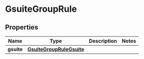# GsuiteGroupRule

## Properties
Name | Type | Description | Notes
------------ | ------------- | ------------- | -------------
**gsuite** | [**GsuiteGroupRuleGsuite**](GsuiteGroupRuleGsuite.md) |  | 

